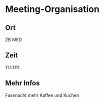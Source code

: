 # Meeting-Organisation

## Ort
ZB MED

## Zeit
11.1.1111

## Mehr Infos
Fasenacht
mehr Kaffee und Kuchen
